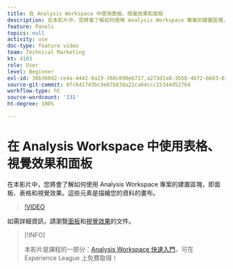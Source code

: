 ```yaml
---
title: 在 Analysis Workspace 中使用表格、視覺效果和面板
description: 在本影片中，您將會了解如何使用 Analysis Workspace 專案的建置區塊，即面板、表格和視覺效果。這些元素是描繪您的資料的畫布。
feature: Panels
topics: null
activity: use
doc-type: feature video
team: Technical Marketing
kt: 4103
role: User
level: Beginner
exl-id: 38b360d2-ce4a-4442-8a19-366c090eb717,a273d1a8-3b58-4bf2-b683-638d26a1cc4e
source-git-commit: 8fc641743bc9e07b838a22ca64ccc15344d52764
workflow-type: ht
source-wordcount: '131'
ht-degree: 100%

---
```


# 在 Analysis Workspace 中使用表格、視覺效果和面板

在本影片中，您將會了解如何使用 Analysis Workspace 專案的建置區塊，即面板、表格和視覺效果。這些元素是描繪您的資料的畫布。

>[!VIDEO](https://video.tv.adobe.com/v/30369/?quality=12&learn=on)

如需詳細資訊，請瀏覽[面板](https://experienceleague.adobe.com/docs/analytics/analyze/analysis-workspace/panels/panels.html)和[視覺效果](https://experienceleague.adobe.com/docs/analytics/analyze/analysis-workspace/visualizations/freeform-analysis-visualizations.html)的文件。

>[!INFO]
>
> 本影片是課程的一部分：[Analysis Workspace 快速入門](https://experienceleague.adobe.com/?recommended=Analytics-U-1-2020.1.workspace)，可在 Experience League 上免費取得！
